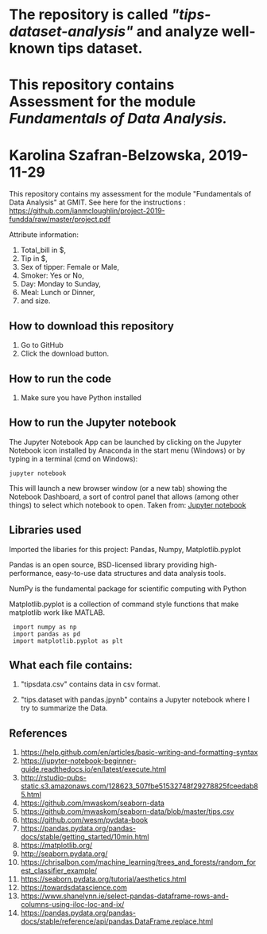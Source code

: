 # The repository is called ***"tips-dataset-analysis"*** and analyze well-known tips dataset.  

# This repository contains Assessment for the module _Fundamentals of Data Analysis._

# Karolina Szafran-Belzowska, 2019-11-29

This repository contains my assessment for the module "Fundamentals of Data Analysis" at GMIT.
See here for the instructions : https://github.com/ianmcloughlin/project-2019-fundda/raw/master/project.pdf

Attribute information:
1. Total_bill in $,
2. Tip in $,
3. Sex of tipper: Female or Male,
4. Smoker: Yes or No,
5. Day: Monday to Sunday,
6. Meal: Lunch or Dinner,
7. and size.

## How to download this repository
  1. Go to GitHub
  2. Click the download button.
  
## How to run the code
  1. Make sure you have Python installed
  
## How to run the Jupyter notebook
The Jupyter Notebook App can be launched by clicking on the Jupyter Notebook icon installed by Anaconda in the start menu (Windows) or by typing in a terminal (cmd on Windows):
```
jupyter notebook
```
This will launch a new browser window (or a new tab) showing the Notebook Dashboard, a sort of control panel that allows (among other things) to select which notebook to open. Taken from: [Jupyter notebook](https://jupyter-notebook-beginner-guide.readthedocs.io/en/latest/execute.html)

## Libraries used
Imported the libaries for this project: Pandas, Numpy, Matplotlib.pyplot

Pandas is an open source, BSD-licensed library providing high-performance, easy-to-use data structures and data analysis tools.

NumPy is the fundamental package for scientific computing with Python

Matplotlib.pyplot is a collection of command style functions that make matplotlib work like MATLAB.

     import numpy as np
     import pandas as pd
     import matplotlib.pyplot as plt 


## What each file contains:

1. "tipsdata.csv" contains data in csv format.

2. "tips.dataset with pandas.jpynb" contains a Jupyter notebook where I try to summarize the Data.

## References
1. https://help.github.com/en/articles/basic-writing-and-formatting-syntax
2. https://jupyter-notebook-beginner-guide.readthedocs.io/en/latest/execute.html
3. http://rstudio-pubs-static.s3.amazonaws.com/128623_507fbe51532748f29278825fceedab85.html
4. https://github.com/mwaskom/seaborn-data
5. https://github.com/mwaskom/seaborn-data/blob/master/tips.csv
6. https://github.com/wesm/pydata-book
7. https://pandas.pydata.org/pandas-docs/stable/getting_started/10min.html
8. https://matplotlib.org/
9. http://seaborn.pydata.org/
10. https://chrisalbon.com/machine_learning/trees_and_forests/random_forest_classifier_example/
11. https://seaborn.pydata.org/tutorial/aesthetics.html
12. https://towardsdatascience.com
13. https://www.shanelynn.ie/select-pandas-dataframe-rows-and-columns-using-iloc-loc-and-ix/
14. https://pandas.pydata.org/pandas-docs/stable/reference/api/pandas.DataFrame.replace.html
